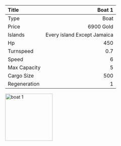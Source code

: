 |Title        | Boat 1     
|:-|-:
|Type         | Boat           
|Price        | 6900 Gold    
|Islands      | Every island Except Jamaica
|Hp           | 450
|Turnspeed    | 0.7
|Speed        | 6
|Max Capacity | 5
|Cargo Size   | 500
|Regeneration | 1

<img src="assets/img/boat.png" alt="boat 1" width="150px" length="150px">
